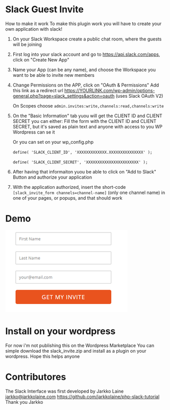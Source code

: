 # Slack Guest Invite
How to make it work
To make this plugin work you will have to create your own application with slack!

1. On your Slack Workspace create a public chat room, where the guests will be joining
2. First log into your slack account and go to https://api.slack.com/apps, click on "Create New App"
3. Name your App (can be any name), and choose the Workspace you want to be able to invite new members
4. Change Permissions on the APP, click on "OAuth & Permissions"
    Add this link as a redirect url
    https://YOURLINK.com/wp-admin/options-general.php?page=slack_settings&action=oauth
    (uses Slack OAuth V2)

    On Scopes choose
    `admin.invites:write,channels:read,channels:write`

5. On the "Basic Information" tab yuou will get the CLIENT ID and CLIENT SECRET you can either:
    Fill the form with the CLIENT ID and CLIENT SECRET, but it's saved as plain text and anyone with access to you WP Wordpress can se it

    Or you can set on your wp_config.php

    `define( 'SLACK_CLIENT_ID', 'XXXXXXXXXXXXX.XXXXXXXXXXXXXXX' );`

    `define( 'SLACK_CLIENT_SECRET', 'XXXXXXXXXXXXXXXXXXXXXXX' );`
    
6. After having that informaiton yuou be able to click on "Add to Slack" Button and authorize your application
7. With the application authorized, insert the short-code `[slack_invite_form channels=channel-name]` (only one channel name) in one of your pages, or popups, and that should work

# Demo
![Invite demo](/invite_demo.png)

# Install on your wordpress
For now i'm not publishing this on the Wordpress Marketplace 
You can simple download the slack_invite.zip and install as a plugin on your wordpress.
Hope this helps anyone
# Contributores 
The Slack Interface was first developed by Jarkko Laine <jarkko@jarkkolaine.com>
https://github.com/jarkkolaine/php-slack-tutorial
Thank you Jarkko

